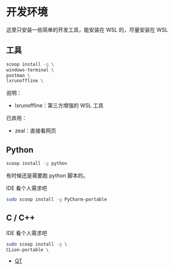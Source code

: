# 开发环境

这里只安装一些简单的开发工具，能安装在 WSL 的，尽量安装在 WSL

## 工具

```bash
scoop install -g \
windows-terminal \
postman \
lxrunoffline \
```

说明：

- lxrunoffline：第三方增强的 WSL 工具

已弃用：

- zeal：直接看网页

## Python

```bash
scoop install -g python
```

有时候还是需要跑 python 脚本的。

IDE 看个人需求吧

```bash
sudo scoop install -g PyCharm-portable
```

## C / C++

IDE 看个人需求吧

```bash
sudo scoop install -g \
CLion-portable \
```

- [QT](https://www.qt.io/)

